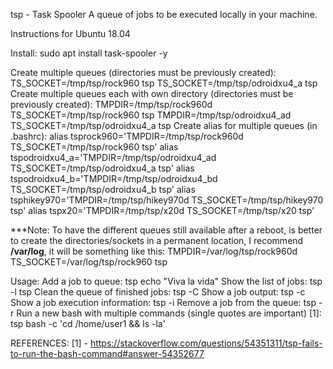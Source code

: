 tsp - Task Spooler
A queue of jobs to be executed locally in your machine.

Instructions for Ubuntu  18.04

Install:
sudo apt install task-spooler -y


Create multiple queues (directories must be previously created):
 TS_SOCKET=/tmp/tsp/rock960 tsp
 TS_SOCKET=/tmp/tsp/odroidxu4_a tsp
Create multiple queues each with own directory (directories must be previously created):
 TMPDIR=/tmp/tsp/rock960d TS_SOCKET=/tmp/tsp/rock960 tsp
 TMPDIR=/tmp/tsp/odroidxu4_ad TS_SOCKET=/tmp/tsp/odroidxu4_a tsp
Create alias for multiple queues (in .bashrc):
  alias tsprock960='TMPDIR=/tmp/tsp/rock960d TS_SOCKET=/tmp/tsp/rock960 tsp'
  alias tspodroidxu4_a='TMPDIR=/tmp/tsp/odroidxu4_ad TS_SOCKET=/tmp/tsp/odroidxu4_a tsp'
  alias tspodroidxu4_b='TMPDIR=/tmp/tsp/odroidxu4_bd TS_SOCKET=/tmp/tsp/odroidxu4_b tsp'
  alias tsphikey970='TMPDIR=/tmp/tsp/hikey970d TS_SOCKET=/tmp/tsp/hikey970 tsp'
  alias tspx20='TMPDIR=/tmp/tsp/x20d TS_SOCKET=/tmp/tsp/x20 tsp'

***Note:
  To have the different queues still available after a reboot, is better to create the directories/sockets in
  a permanent location, I recommend **/var/log**, it will be something like this:
    TMPDIR=/var/log/tsp/rock960d TS_SOCKET=/var/log/tsp/rock960 tsp

Usage:
Add a job to queue:
  tsp echo "Viva la vida"
Show the list of jobs:
  tsp -l
  tsp
Clean the queue of finished jobs:
  tsp -C
Show a job output:
  tsp -c <id>
Show a job execution information:
  tsp -i <id>
Remove a job from the queue:
  tsp -r <id>
Run a new bash with multiple commands (single quotes are important) [1]:
  tsp bash -c 'cd /home/user1 && ls -la'


REFERENCES:
[1] - https://stackoverflow.com/questions/54351311/tsp-fails-to-run-the-bash-command#answer-54352677
